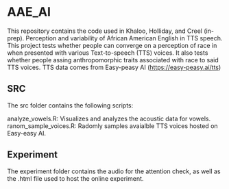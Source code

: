 # AAE_AI
This repository contains the code used in Khaloo, Holliday, and Creel (in-prep). Perception and variability of African American English in TTS speech. 
This project tests whether people can converge on a perception of race in when presented with various Text-to-speech (TTS) voices. It also tests whether people assing anthropomorphic traits associated with race to said TTS voices. TTS data comes from Easy-peasy AI (https://easy-peasy.ai/tts) 

## SRC 
The src folder contains the following scripts:

analyze_vowels.R: Visualizes and analyzes the acoustic data for vowels. 
ranom_sample_voices.R: Radomly samples avaialble TTS voices hosted on Easy-easy AI. 

## Experiment
The experiment folder contains the audio for the attention check, as well as the .html file used to host the online experiment. 

